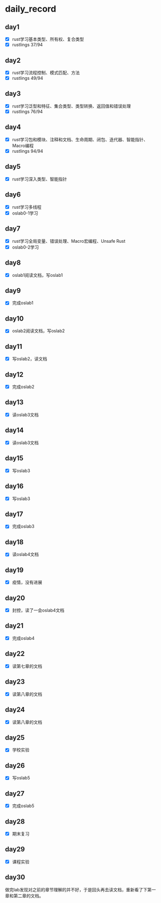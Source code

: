# daily_record

## day1

- [x] rust学习基本类型、所有权、复合类型
- [x] rustlings 37/94

## day2
- [x] rust学习流程控制、模式匹配、方法
- [x] rustlings 49/94

## day3
- [x] rust学习泛型和特征、集合类型、类型转换、返回值和错误处理
- [x] rustlings 76/94

## day4
- [x] rust学习包和模块、注释和文档、生命周期、闭包、迭代器、智能指针、Macro编程
- [x] rustlings 94/94

## day5
- [x] rust学习深入类型、智能指针

## day6
- [x] rust学习多线程
- [x] oslab0-1学习 

## day7
- [x] rust学习全局变量、错误处理、Macro宏编程、Unsafe Rust
- [x] oslab0-2学习
## day8
- [x] oslab1阅读文档，写oslab1

## day9
- [x] 完成oslab1

## day10
- [x] oslab2阅读文档，写oslab2

## day11
- [x] 写oslab2，读文档

## day12
- [x] 完成oslab2

## day13
- [x] 读oslab3文档

## day14
- [x] 读oslab3文档

## day15
- [x] 写oslab3

## day16
- [x] 写oslab3

## day17
- [x] 完成oslab3

## day18
- [x] 读oslab4文档

## day19
- [x] 疫情，没有进展

## day20
- [x] 封控，读了一会oslab4文档

## day21
- [x] 完成oslab4

## day22
- [x] 读第七章的文档

## day23
- [x] 读第八章的文档

## day24
- [x] 读第八章的文档

## day25
- [x] 学校实验

## day26
- [x] 写oslab5

## day27
- [x] 完成oslab5

## day28
- [x] 期末复习

## day29
- [x] 课程实验

## day30
做完lab发现对之前的章节理解的并不好，于是回头再去读文档，重新看了下第一章和第二章的文档。

